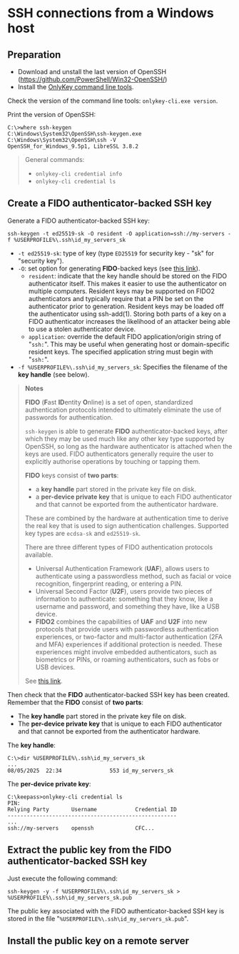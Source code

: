 # SSH connections from a Windows host

## Preparation

* Download and unstall the last version of OpenSSH (https://github.com/PowerShell/Win32-OpenSSH/)
* Install the [OnlyKey command line tools](https://docs.onlykey.io/command-line.html).

Check the version of the command line tools: `onlykey-cli.exe version`.

Print the version of OpenSSH:

	C:\>where ssh-keygen
	C:\Windows\System32\OpenSSH\ssh-keygen.exe
	C:\Windows\System32\OpenSSH\ssh -V
	OpenSSH_for_Windows_9.5p1, LibreSSL 3.8.2

> General commands:
> * `onlykey-cli credential info`
> * `onlykey-cli credential ls`

## Create a FIDO authenticator-backed SSH key

Generate a FIDO authenticator-backed SSH key:

	ssh-keygen -t ed25519-sk -O resident -O application=ssh://my-servers -f %USERPROFILE%\.ssh\id_my_servers_sk

* `-t ed25519-sk`: type of key (type `ED25519` for security key - "sk" for "security key").
* `-O`: set option for generating **FIDO**-backed keys (see [this link](https://man.openbsd.org/ssh-keygen#FIDO_AUTHENTICATOR)).
  * `resident`: indicate that the key handle should be stored on the FIDO authenticator itself. This makes it easier to use the authenticator on multiple computers. Resident keys may be supported on FIDO2 authenticators and typically require that a PIN be set on the authenticator prior to generation. Resident keys may be loaded off the authenticator using ssh-add(1). Storing both parts of a key on a FIDO authenticator increases the likelihood of an attacker being able to use a stolen authenticator device.
  * `application`: override the default FIDO application/origin string of "`ssh:`". This may be useful when generating host or domain-specific resident keys. The specified application string must begin with "`ssh:`".
* `-f %USERPROFILE%\.ssh\id_my_servers_sk`: Specifies the filename of the **key handle** (see below).

> **Notes**
>
> **FIDO** (**F**ast **ID**entity **O**nline) is a set of open, standardized authentication protocols intended to ultimately eliminate the use of passwords for authentication.
>
> `ssh-keygen` is able to generate **FIDO** authenticator-backed keys, after which they may be used 
> much like any other key type supported by OpenSSH, so long as the hardware authenticator is 
> attached when the keys are used. FIDO authenticators generally require the user to explicitly
> authorise operations by touching or tapping them.
>
> **FIDO** keys consist of **two parts**:
> * a **key handle** part stored in the private key file on disk.
> * a **per-device private key** that is unique to each FIDO authenticator and that cannot be exported
>   from the authenticator hardware.
>
> These are combined by the hardware at authentication time to derive the real key that is used to 
> sign authentication challenges. Supported key types are `ecdsa-sk` and `ed25519-sk`.
>
> There are three different types of FIDO authentication protocols available.
> - Universal Authentication Framework (**UAF**), allows users to authenticate using a passwordless method, such as facial or voice recognition, fingerprint reading, or entering a PIN.
> - Universal Second Factor (**U2F**), users provide two pieces of information to authenticate: something that they know, like a username and password, and something they have, like a USB device.
> - **FIDO2** combines the capabilities of **UAF** and **U2F** into new protocols that provide users with passwordless authentication experiences, or two-factor and multi-factor authentication (2FA and MFA) experiences if additional protection is needed. These experiences might involve embedded authenticators, such as biometrics or PINs, or roaming authenticators, such as fobs or USB devices.
>
> See [this link](https://www.pingidentity.com/en/resources/identity-fundamentals/authentication/passwordless-authentication/fido.html).

Then check that the **FIDO** authenticator-backed SSH key has been created.
Remember that the **FIDO** consist of **two parts**:
* The **key handle** part stored in the private key file on disk.
* The **per-device private key** that is unique to each FIDO authenticator and
  that cannot be exported from the authenticator hardware.

The **key handle**:

	C:\>dir %USERPROFILE%\.ssh\id_my_servers_sk
	...
	08/05/2025  22:34               553 id_my_servers_sk

The **per-device private key**:

	C:\keepass>onlykey-cli credential ls
	PIN:
	Relying Party       Username            Credential ID
	-----------------------------------------------------
	...
	ssh://my-servers    openssh             CFC...

## Extract the public key from the FIDO authenticator-backed SSH key

Just execute the following command:

	ssh-keygen -y -f %USERPROFILE%\.ssh\id_my_servers_sk > %USERPROFILE%\.ssh\id_my_servers_sk.pub

The public key associated with the FIDO authenticator-backed SSH key is stored in the file "`%USERPROFILE%\.ssh\id_my_servers_sk.pub`".

## Install the public key on a remote server

